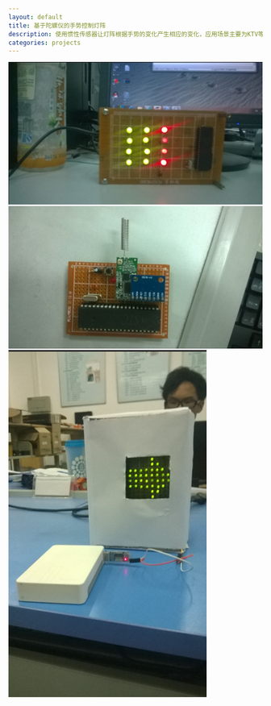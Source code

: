 ```yaml
---
layout: default
title: 基于陀螺仪的手势控制灯阵
description: 使用惯性传感器让灯阵根据手势的变化产生相应的变化，应用场景主要为KTV等娱乐场所，利用手势让灯光跟随变化，更有代入感。
categories: projects
---
```

![](/assets/images/projects/LED_hand_control/markdown-img-paste-20170411001327691.png)
![](/assets/images/projects/LED_hand_control/markdown-img-paste-20170411001355260.png)
![](/assets/images/projects/LED_hand_control/markdown-img-paste-20170411001430340.png)
